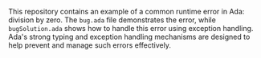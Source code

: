 This repository contains an example of a common runtime error in Ada: division by zero. The `bug.ada` file demonstrates the error, while `bugSolution.ada` shows how to handle this error using exception handling.  Ada's strong typing and exception handling mechanisms are designed to help prevent and manage such errors effectively.